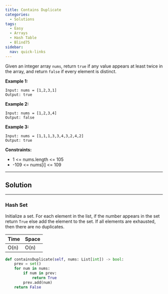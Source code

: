 ```yaml
---
title: Contains Duplicate
categories:
  - Solutions
tags:
  - Easy
  - Arrays
  - Hash Table
  - Blind75
sidebar:
  nav: quick-links
---
```



Given an integer array ```nums```, return ```true``` if any value appears at least twice in the array, and return ```false``` if every element is distinct.

 
**Example 1:**
```
Input: nums = [1,2,3,1]
Output: true
```

**Example 2:**
```
Input: nums = [1,2,3,4]
Output: false
```

**Example 3:**
```
Input: nums = [1,1,1,3,3,4,3,2,4,2]
Output: true
```
 

**Constraints:**
- 1 <= nums.length <= 105
- -109 <= nums[i] <= 109

---
## Solution
---
### Hash Set
Initialize a set. For each element in the list, if the number appears in the set return ```True``` else add the element to the set. If all elements are exhausted, then there are no duplicates.


| Time | Space |
| ---- | ----- |
| O(n)| O(n)|

```python
def containsDuplicate(self, nums: List[int]) -> bool:
    prev = set()
    for num in nums:
        if num in prev:
            return True
        prev.add(num)
    return False
```
